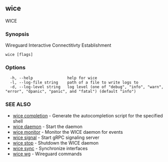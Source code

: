 ## wice

WICE

### Synopsis

Wireguard Interactive Connectitivty Establishment

```
wice [flags]
```

### Options

```
  -h, --help               help for wice
  -l, --log-file string    path of a file to write logs to
  -d, --log-level string   log level (one of "debug", "info", "warn", "error", "dpanic", "panic", and "fatal") (default "info")
```

### SEE ALSO

* [wice completion](wice_completion.md)	 - Generate the autocompletion script for the specified shell
* [wice daemon](wice_daemon.md)	 - Start the daemon
* [wice monitor](wice_monitor.md)	 - Monitor the WICE daemon for events
* [wice signal](wice_signal.md)	 - Start gRPC signaling server
* [wice stop](wice_stop.md)	 - Shutdown the WICE daemon
* [wice sync](wice_sync.md)	 - Synchronize interfaces
* [wice wg](wice_wg.md)	 - Wireguard commands


